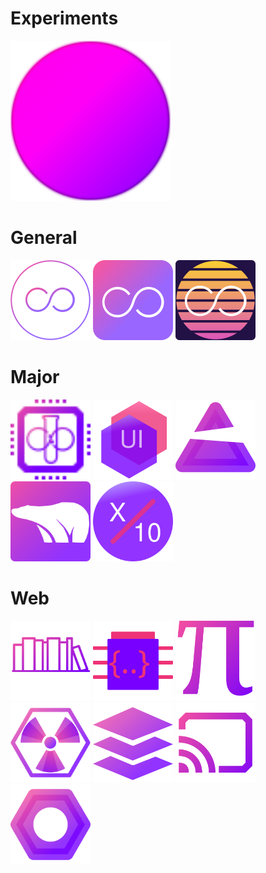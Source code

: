 # Experiments
<img src="./test/glow.svg" height="256px" width="256px" />

# General
<img src="./src/amos.svg" height="128px" width="128px" />
<img src="./src/cmos.svg" height="128px" width="128px" />
<img src="./src/helios.svg" height="128px" width="128px" />

# Major
<img src="./src/infinity.svg" height="128px" width="128px" />
<img src="./src/ui.svg" height="128px" width="128px" />
<img src="./src/plutonium.svg" height="128px" width="128px" />
<img src="./src/ursus.svg" height="128px" width="128px" />
<img src="./src/x10.svg" height="128px" width="128px" />

# Web
<img src="./src/web/books.svg" height="128px" width="128px" />
<img src="./src/web/debug.svg" height="128px" width="128px" />
<img src="./src/web/math.svg" height="128px" width="128px" />
<img src="./src/web/pluto.svg" height="128px" width="128px" />
<img src="./src/web/stack.svg" height="128px" width="128px" />
<img src="./src/web/stream.svg" height="128px" width="128px" />
<img src="./src/web/worker.svg" height="128px" width="128px" />
